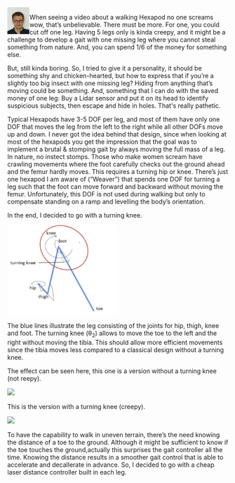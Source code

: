 <img align="left" width="10%" src="./images/image001.jpg" >

When seeing a video about a walking Hexapod no one screams wow, that’s unbelievable. There must be more. For one, you could cut off one leg. Having 5 legs only is kinda creepy, and it might be a challenge to develop a gait with one missing leg where you cannot steal something from nature. And, you can spend 1/6 of the money for something else.

But, still kinda boring. So, I tried to give it a personality, it should be something shy and chicken-hearted, but how to express that if you’re a slightly too big insect with one missing leg? Hiding from anything that’s moving could be something. And, something that I can do with the saved money of one leg: Buy a Lidar sensor and put it on its head to identify suspicious subjects, then escape and hide in holes. That's really pathetic.

Typical Hexapods have 3-5 DOF per leg, and most of them have only one DOF that moves the leg from the left to the right while all other DOFs move up and down. I never got the idea behind that design, since when looking at most of the hexapods you get the impression that the goal was to implement a brutal & stomping gait by always moving the full mass of a leg. In nature, no instect stomps. Those who make women scream have crawling movements where the foot carefully checks out the ground ahead and the femur hardly moves. This requires a turning hip or knee. There’s just one hexapod I am aware of (“Weaver”) that spends one DOF for turning a leg such that the foot can move forward and backward without moving the femur. Unfortunately, this DOF is not used during walking but only to compensate standing on a ramp and levelling the body’s orientation.

In the end, I decided to go with a turning knee. 

<img width=50% src="./images/image002.png" >

The blue lines illustrate the leg consisting of the joints for hip, thigh, knee and foot.
The turning knee (θ<sub>2</sub>) allows to move the toe to the left and the right without moving the tibia. This should allow more efficient movements since the tibia moves less compared to a classical design without a turning knee.

The effect can be seen here, this one is a version without a turning knee (not reepy).

<img  src="../videso/uncreepywalk.gif"/>

This is the version with a turning knee (creepy).

<img  src="../videso/creepywalk.jgif"/>


To have the capability to walk in uneven terrain, there’s the need knowing the distance of a toe to the ground. Although it might be sufficient to know if the toe touches the ground,actually this surprises the gait controller all the time. Knowing the distance results in a smoother gait control that is able to accelerate and decallerate in advance. So, I decided to go with a cheap laser distance controller built in each leg.


